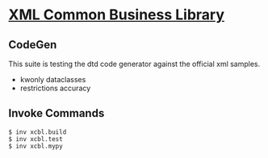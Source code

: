 # [XML Common Business Library](http://www.xcbl.org/xcbl35/xcbl35.shtml)

## CodeGen

This suite is testing the dtd code generator against the official xml samples.

- kwonly dataclasses
- restrictions accuracy

## Invoke Commands

```console
$ inv xcbl.build
$ inv xcbl.test
$ inv xcbl.mypy
```
